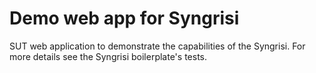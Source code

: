 # Demo web app for Syngrisi

SUT web application to demonstrate the capabilities of the Syngrisi. For more details see the Syngrisi boilerplate's tests.
